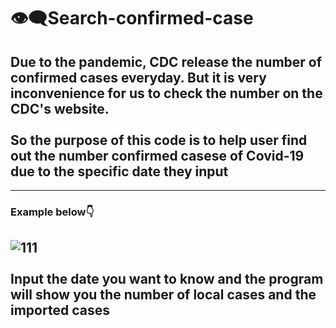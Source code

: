 # 👁‍🗨Search-confirmed-case
## Due to the pandemic, CDC release the number of confirmed cases everyday. But it is very inconvenience for us to check the number on the CDC's website. <br><br/>So the purpose of this code is to help user find out the number confirmed casese of Covid-19 due to the specific date they input
---
### Example below👇
![111](https://user-images.githubusercontent.com/79236612/130445758-98d6ce35-bdf3-47cb-9431-2fbbe8f01d1c.png) <br></br> Input the date you want to know and the program will show you the number of local cases and the imported cases
---
###
